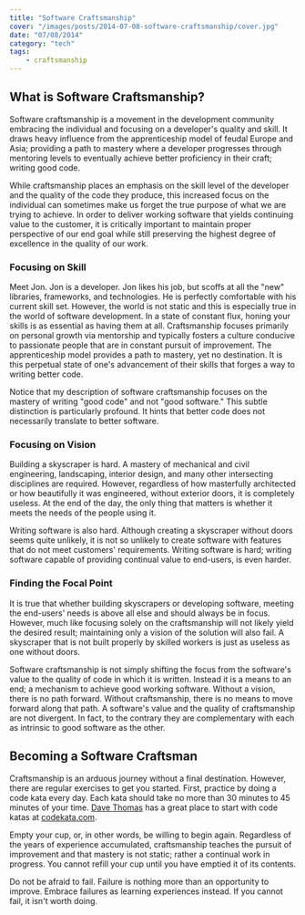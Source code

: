 ```yaml
---
title: "Software Craftsmanship"
cover: "/images/posts/2014-07-08-software-craftsmanship/cover.jpg"
date: "07/08/2014"
category: "tech"
tags:
    - craftsmanship
---
```


## What is Software Craftsmanship?

Software craftsmanship is a movement in the development community embracing the individual and focusing on a developer's quality and skill. It draws heavy influence from the apprenticeship model of feudal Europe and Asia; providing a path to mastery where a developer progresses through mentoring levels to eventually achieve better proficiency in their craft; writing good code.

While craftsmanship places an emphasis on the skill level of the developer and the quality of the code they produce, this increased focus on the individual can sometimes make us forget the true purpose of what we are trying to achieve. In order to deliver working software that yields continuing value to the customer, it is critically important to maintain proper perspective of our end goal while still preserving the highest degree of excellence in the quality of our work.

### Focusing on Skill

Meet Jon. Jon is a developer. Jon likes his job, but scoffs at all the "new" libraries, frameworks, and technologies. He is perfectly comfortable with his current skill set. However, the world is not static and this is especially true in the world of software development. In a state of constant flux, honing your skills is as essential as having them at all. Craftsmanship focuses primarily on personal growth via mentorship and typically fosters a culture conducive to passionate people that are in constant pursuit of improvement. The apprenticeship model provides a path to mastery, yet no destination. It is this perpetual state of one's advancement of their skills that forges a way to writing better code.

Notice that my description of software craftsmanship focuses on the mastery of writing "good code" and not "good software." This subtle distinction is particularly profound. It hints that better code does not necessarily translate to better software.

### Focusing on Vision

Building a skyscraper is hard. A mastery of mechanical and civil engineering, landscaping, interior design, and many other intersecting disciplines are required. However, regardless of how masterfully architected or how beautifully it was engineered, without exterior doors, it is completely useless. At the end of the day, the only thing that matters is whether it meets the needs of the people using it.

Writing software is also hard. Although creating a skyscraper without doors seems quite unlikely, it is not so unlikely to create software with features that do not meet customers' requirements. Writing software is hard; writing software capable of providing continual value to end-users, is even harder.

### Finding the Focal Point

It is true that whether building skyscrapers or developing software, meeting the end-users' needs is above all else and should always be in focus. However, much like focusing solely on the craftsmanship will not likely yield the desired result; maintaining only a vision of the solution will also fail. A skyscraper that is not built properly by skilled workers is just as useless as one without doors.

Software craftsmanship is not simply shifting the focus from the software's value to the quality of code in which it is written. Instead it is a means to an end; a mechanism to achieve good working software. Without a vision, there is no path forward. Without craftsmanship, there is no means to move forward along that path. A software's value and the quality of craftsmanship are not divergent. In fact, to the contrary they are complementary with each as intrinsic to good software as the other.

## Becoming a Software Craftsman

Craftsmanship is an arduous journey without a final destination. However, there are regular exercises to get you started. First, practice by doing a code kata every day. Each kata should take no more than 30 minutes to 45 minutes of your time. [Dave Thomas](http://pragdave.me) has a great place to start with code katas at [codekata.com](http://codekata.com).

Empty your cup, or, in other words, be willing to begin again. Regardless of the years of experience accumulated, craftsmanship teaches the pursuit of improvement and that mastery is not static; rather a continual work in progress. You cannot refill your cup until you have emptied it of its contents.

Do not be afraid to fail. Failure is nothing more than an opportunity to improve. Embrace failures as learning experiences instead. If you cannot fail, it isn't worth doing.

